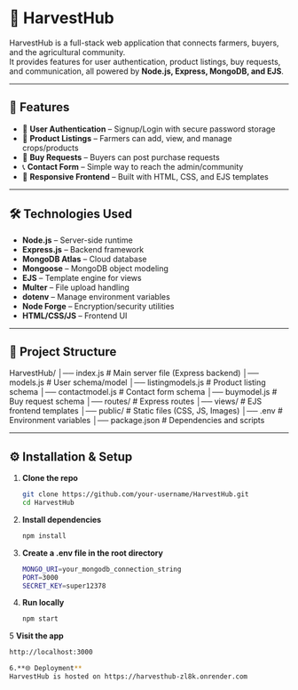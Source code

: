# 🌾 HarvestHub

HarvestHub is a full-stack web application that connects farmers, buyers, and the agricultural community.  
It provides features for user authentication, product listings, buy requests, and communication, all powered by **Node.js, Express, MongoDB, and EJS**.

---

## 🚀 Features
- 👤 **User Authentication** – Signup/Login with secure password storage  
- 🌾 **Product Listings** – Farmers can add, view, and manage crops/products  
- 🛒 **Buy Requests** – Buyers can post purchase requests  
- 📞 **Contact Form** – Simple way to reach the admin/community  
- 🎨 **Responsive Frontend** – Built with HTML, CSS, and EJS templates  

---

## 🛠️ Technologies Used
- **Node.js** – Server-side runtime  
- **Express.js** – Backend framework  
- **MongoDB Atlas** – Cloud database  
- **Mongoose** – MongoDB object modeling  
- **EJS** – Template engine for views  
- **Multer** – File upload handling  
- **dotenv** – Manage environment variables  
- **Node Forge** – Encryption/security utilities  
- **HTML/CSS/JS** – Frontend UI  

---

## 📂 Project Structure
HarvestHub/
│── index.js              # Main server file (Express backend)
│── models.js             # User schema/model
│── listingmodels.js      # Product listing schema
│── contactmodel.js       # Contact form schema
│── buymodel.js           # Buy request schema
│── routes/               # Express routes
│── views/                # EJS frontend templates
│── public/               # Static files (CSS, JS, Images)
│── .env                  # Environment variables
│── package.json          # Dependencies and scripts



---

## ⚙️ Installation & Setup 

1. **Clone the repo**
   ```bash
   git clone https://github.com/your-username/HarvestHub.git
   cd HarvestHub

2. **Install dependencies**
   ```bash
   npm install

3. **Create a .env file in the root directory**
   ```bash
   MONGO_URI=your_mongodb_connection_string
   PORT=3000
   SECRET_KEY=super12378

4. **Run locally**
   ```bash
   npm start

5 **Visit the app**
  ```bash
  http://localhost:3000

6.**🌐 Deployment**
  HarvestHub is hosted on https://harvesthub-zl8k.onrender.com

  


